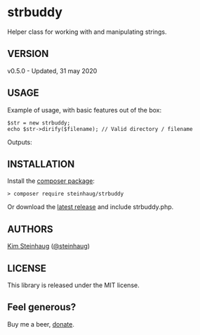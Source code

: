 # strbuddy

Helper class for working with and manipulating strings.

## VERSION

v0.5.0 - Updated, 31 may 2020

## USAGE

Example of usage, with basic features out of the box:

    $str = new strbuddy;  
    echo $str->dirify($filename); // Valid directory / filename

Outputs:  

## INSTALLATION

Install the [composer package](https://packagist.org/packages/steinhaug/sqlbuddy):

    > composer require steinhaug/strbuddy

Or download the [latest release](https://github.com/steinhaug/strbuddy/releases/latest) and include strbuddy.php.

## AUTHORS

[Kim Steinhaug](https://github.com/steinhaug) \([@steinhaug](https://twitter.com/steinhaug)\)


## LICENSE

This library is released under the MIT license.

## Feel generous?

Buy me a beer, [donate](https://steinhaug.com/donate/).